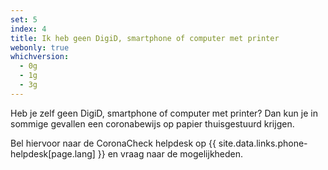 ```yaml
---
set: 5
index: 4
title: Ik heb geen DigiD, smartphone of computer met printer
webonly: true
whichversion:
  - 0g
  - 1g
  - 3g
---
```

Heb je zelf geen DigiD, smartphone of computer met printer? Dan kun je in sommige gevallen een coronabewijs op papier thuisgestuurd krijgen.

Bel hiervoor naar de CoronaCheck helpdesk op {{ site.data.links.phone-helpdesk[page.lang] }} en vraag naar de mogelijkheden.
